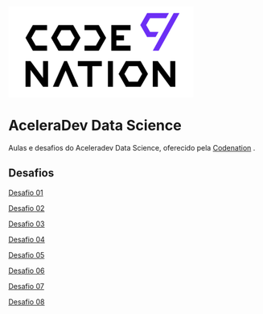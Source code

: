 <img src="./Semana_2/logo.png" style: align="center" />


# AceleraDev Data Science
Aulas e desafios do Aceleradev Data Science, oferecido pela <a href="https://codenation.dev/">Codenation</a> .

## Desafios

<a href="./Semana_2/Desafio/desafio01.md"> Desafio 01</a>

<a href="./Semana_3/Desafio/challenge02.md"> Desafio 02</a>

<a href="./Semana_4/Desafio/challenge04.md"> Desafio 03</a>

<a href="./Semana_5/Desafio/challenge04.md"> Desafio 04</a>

<a href="./Semana_6/Desafio/challenge05.md"> Desafio 05</a>

<a href="./Semana_7/Desafio/challenge06.md"> Desafio 06</a>

<a href="./Semana_8/Desafio/challenge07.md"> Desafio 07</a>

<a href="./Semana_9/Desafio/challenge08.md"> Desafio 08</a>